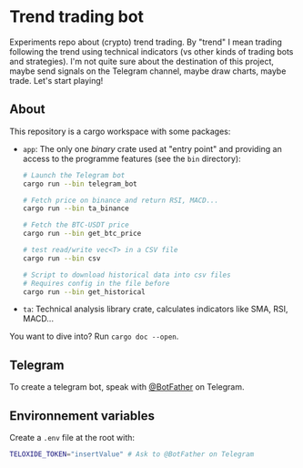 # Trend trading bot

Experiments repo about (crypto) trend trading. By "trend" I mean trading following the trend using technical indicators (vs other kinds of trading bots and strategies). I'm not quite sure about the destination of this project, maybe send signals on the Telegram channel, maybe draw charts, maybe trade. Let's start playing!

## About

This repository is a cargo workspace with some packages:

- `app`: The only one *binary* crate used at "entry point" and providing an access to the programme features (see the `bin` directory):
  
  ```sh
  # Launch the Telegram bot
  cargo run --bin telegram_bot

  # Fetch price on binance and return RSI, MACD...
  cargo run --bin ta_binance

  # Fetch the BTC-USDT price
  cargo run --bin get_btc_price

  # test read/write vec<T> in a CSV file
  cargo run --bin csv

  # Script to download historical data into csv files
  # Requires config in the file before
  cargo run --bin get_historical
  ```

- `ta`: Technical analysis library crate, calculates indicators like SMA, RSI, MACD...

You want to dive into? Run `cargo doc --open`.

## Telegram

To create a telegram bot, speak with [@BotFather](https://t.me/botfather) on Telegram.

## Environnement variables

Create a `.env` file at the root with:

```sh
TELOXIDE_TOKEN="insertValue" # Ask to @BotFather on Telegram
```
